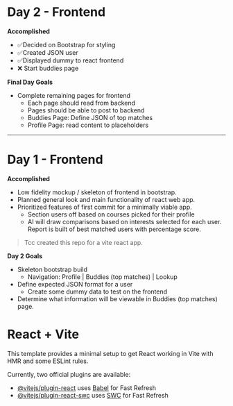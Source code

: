 # Day 2 - Frontend 
**Accomplished**
- ✅Decided on Bootstrap for styling
- ✅Created JSON user
- ✅Displayed dummy to react frontend
- :x: Start buddies page

**Final Day Goals**
- Complete remaining pages for frontend
	- Each page should read from backend
	- Pages should be able to post to backend
	- Buddies Page: Define JSON of top matches
	- Profile Page: read content to placeholders
---
# Day 1 - Frontend
**Accomplished**
- Low fidelity mockup / skeleton of frontend in bootstrap.
- Planned general look and main functionality of react web app.
- Prioritized features of first commit for a minimally viable app.
	- Section users off based on courses picked for their profile
	- AI will draw comparisons based on interests selected for each user. Report is built of best matched users with percentage score.
>Tcc created this repo for a vite react app.
 
 **Day 2 Goals**
 - Skeleton bootstrap build
	 - Navigation: Profile | Buddies (top matches) | Lookup
 - Define expected JSON format for a user 
	 - Create some dummy data to test on the frontend
 - Determine what information will be viewable in Buddies (top matches) page. 


# React + Vite

This template provides a minimal setup to get React working in Vite with HMR and some ESLint rules.

Currently, two official plugins are available:

- [@vitejs/plugin-react](https://github.com/vitejs/vite-plugin-react/blob/main/packages/plugin-react/README.md) uses [Babel](https://babeljs.io/) for Fast Refresh
- [@vitejs/plugin-react-swc](https://github.com/vitejs/vite-plugin-react-swc) uses [SWC](https://swc.rs/) for Fast Refresh
